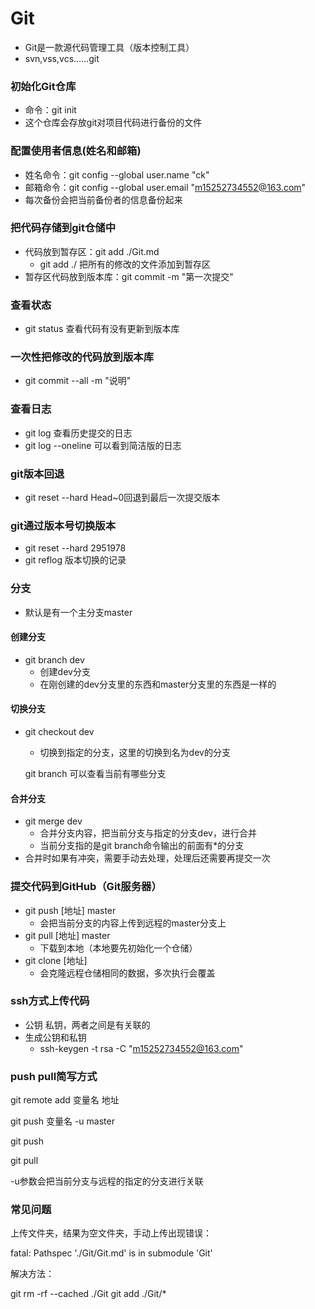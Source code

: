 # Git

- Git是一款源代码管理工具（版本控制工具）
- svn,vss,vcs……git

### 初始化Git仓库

- 命令：git init
- 这个仓库会存放git对项目代码进行备份的文件

### 配置使用者信息(姓名和邮箱)

- 姓名命令：git config --global user.name "ck"
- 邮箱命令：git config --global user.email "m15252734552@163.com"
- 每次备份会把当前备份者的信息备份起来

### 把代码存储到git仓储中

- 代码放到暂存区：git add ./Git.md    
  - git add ./ 把所有的修改的文件添加到暂存区
- 暂存区代码放到版本库：git commit -m "第一次提交"

### 查看状态

- git status 查看代码有没有更新到版本库

### 一次性把修改的代码放到版本库

- git commit --all -m "说明"

### 查看日志

- git log  查看历史提交的日志
- git log --oneline  可以看到简洁版的日志

### git版本回退

- git reset --hard Head~0回退到最后一次提交版本

### git通过版本号切换版本

- git reset --hard 2951978
- git reflog  版本切换的记录

### 分支

- 默认是有一个主分支master

#### 创建分支

- git branch dev
  - 创建dev分支
  - 在刚创建的dev分支里的东西和master分支里的东西是一样的

#### 切换分支

- git checkout dev

  - 切换到指定的分支，这里的切换到名为dev的分支

  git branch  可以查看当前有哪些分支

#### 合并分支

- git merge dev
  - 合并分支内容，把当前分支与指定的分支dev，进行合并
  - 当前分支指的是git branch命令输出的前面有*的分支
- 合并时如果有冲突，需要手动去处理，处理后还需要再提交一次

### 提交代码到GitHub（Git服务器）

- git push [地址] master
  - 会把当前分支的内容上传到远程的master分支上
- git pull [地址] master
  - 下载到本地（本地要先初始化一个仓储）
- git clone [地址]
  - 会克隆远程仓储相同的数据，多次执行会覆盖

### ssh方式上传代码

- 公钥  私钥，两者之间是有关联的
- 生成公钥和私钥
  - ssh-keygen -t rsa -C "m15252734552@163.com"

### push pull简写方式

git remote add 变量名 地址

git push 变量名 -u master

git push

git pull

-u参数会把当前分支与远程的指定的分支进行关联

### 常见问题

上传文件夹，结果为空文件夹，手动上传出现错误：

fatal: Pathspec './Git/Git.md' is in submodule 'Git'

解决方法：

git rm -rf --cached ./Git
git add ./Git/*